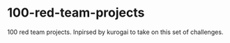 # 100-red-team-projects
100 red team projects. Inpirsed by kurogai to take on this set of challenges.
